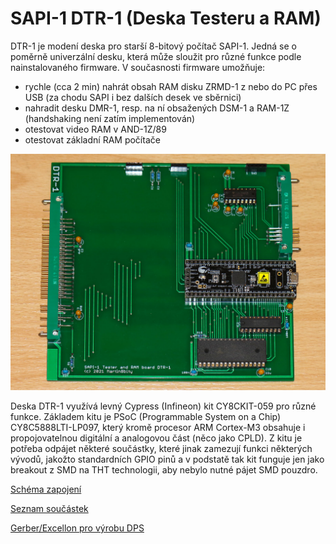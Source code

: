 # SAPI-1 DTR-1 (Deska Testeru a RAM)

DTR-1 je modení deska pro starší 8-bitový počítač SAPI-1. Jedná se o poměrně univerzální desku, která může sloužit pro různé funkce podle nainstalovaného firmware. V současnosti firmware umožňuje:
- rychle (cca 2 min) nahrát obsah RAM disku ZRMD-1 z nebo do PC přes USB (za chodu SAPI i bez dalších desek ve sběrnici)
- nahradit desku DMR-1, resp. na ní obsažených DSM-1 a RAM-1Z (handshaking není zatím implementován)
- otestovat video RAM v AND-1Z/89
- otestovat základní RAM počítače

![DTR-1 PCB photo](https://github.com/mlukasek/SAPI_DTR-1/blob/main/images/SAPI_DTR-1_beta_front.jpg)

Deska DTR-1 využívá levný Cypress (Infineon) kit CY8CKIT-059 pro různé funkce. Základem kitu je PSoC (Programmable System on a Chip) CY8C5888LTI-LP097, který kromě procesor ARM Cortex-M3 obsahuje i propojovatelnou digitální a analogovou část (něco jako CPLD). Z kitu je potřeba odpájet některé součástky, které jinak zamezují funkci některých vývodů, jakožto standardních GPIO pinů a v podstatě tak kit funguje jen jako breakout z SMD na THT technologii, aby nebylo nutné pájet SMD pouzdro.

[Schéma zapojení](https://github.com/mlukasek/SAPI_DTR-1/blob/main/HW/DTR-1_v2021-05-06_SCH.pdf)

[Seznam součástek](https://github.com/mlukasek/SAPI_DTR-1/blob/main/HW/DTR-1_v2021-05-06_BOM.csv)

[Gerber/Excellon pro výrobu DPS](https://github.com/mlukasek/SAPI_DTR-1/blob/main/HW/Gerber/DTR-1_v2021-05-06_Gerber_cor.zip)

